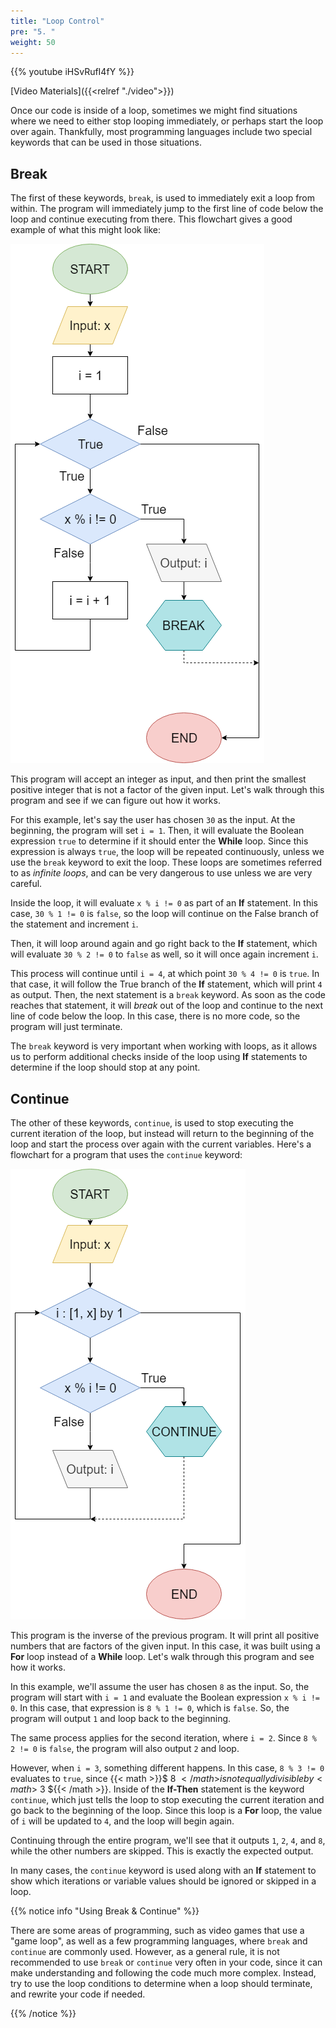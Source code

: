 ```yaml
---
title: "Loop Control"
pre: "5. "
weight: 50
---
```


{{% youtube iHSvRufI4fY %}}

[Video Materials]({{<relref "./video">}})

Once our code is inside of a loop, sometimes we might find situations where we need to either stop looping immediately, or perhaps start the loop over again. Thankfully, most programming languages include two special keywords that can be used in those situations.

## Break

The first of these keywords, `break`, is used to immediately exit a loop from within. The program will immediately jump to the first line of code below the loop and continue executing from there. This flowchart gives a good example of what this might look like:

![Break Flowchart](/images/05-loop/5.5.break.png)

This program will accept an integer as input, and then print the smallest positive integer that is not a factor of the given input. Let's walk through this program and see if we can figure out how it works.

For this example, let's say the user has chosen `30` as the input. At the beginning, the program will set `i = 1`. Then, it will evaluate the Boolean expression `true` to determine if it should enter the **While** loop. Since this expression is always `true`, the loop will be repeated continuously, unless we use the `break` keyword to exit the loop. These loops are sometimes referred to as _infinite loops_, and can be very dangerous to use unless we are very careful.

Inside the loop, it will evaluate `x % i != 0` as part of an **If** statement. In this case, `30 % 1 != 0` is `false`, so the loop will continue on the False branch of the statement and increment `i`. 

Then, it will loop around again and go right back to the **If** statement, which will evaluate `30 % 2 != 0` to `false` as well, so it will once again increment `i`.

This process will continue until `i = 4`, at which point `30 % 4 != 0` is `true`. In that case, it will follow the True branch of the **If** statement, which will print `4` as output. Then, the next statement is a `break` keyword. As soon as the code reaches that statement, it will _break_ out of the loop and continue to the next line of code below the loop. In this case, there is no more code, so the program will just terminate.

The `break` keyword is very important when working with loops, as it allows us to perform additional checks inside of the loop using **If** statements to determine if the loop should stop at any point. 

## Continue

The other of these keywords, `continue`, is used to stop executing the current iteration of the loop, but instead will return to the beginning of the loop and start the process over again with the current variables. Here's a flowchart for a program that uses the `continue` keyword:

![Continue Flowchart](/images/05-loop/5.5.continue.png)

This program is the inverse of the previous program. It will print all positive numbers that are factors of the given input. In this case, it was built using a **For** loop instead of a **While** loop. Let's walk through this program and see how it works.

In this example, we'll assume the user has chosen `8` as the input. So, the program will start with `i = 1` and evaluate the Boolean expression `x % i != 0`. In this case, that expression is `8 % 1 != 0`, which is `false`. So, the program will output `1` and loop back to the beginning. 

The same process applies for the second iteration, where `i = 2`. Since `8 % 2 != 0` is `false`, the program will also output `2` and loop.

However, when `i = 3`, something different happens. In this case, `8 % 3 != 0` evaluates to `true`, since {{< math >}}$ 8 ${{< /math >}} is not equally divisible by {{< math >}}$ 3 ${{< /math >}}. Inside of the **If-Then** statement is the keyword `continue`, which just tells the loop to stop executing the current iteration and go back to the beginning of the loop. Since this loop is a **For** loop, the value of `i` will be updated to `4`, and the loop will begin again.

Continuing through the entire program, we'll see that it outputs `1`, `2`, `4`, and `8`, while the other numbers are skipped. This is exactly the expected output.

In many cases, the `continue` keyword is used along with an **If** statement to show which iterations or variable values should be ignored or skipped in a loop.

{{% notice info "Using Break & Continue" %}}

There are some areas of programming, such as video games that use a "game loop", as well as a few programming languages, where `break` and `continue` are commonly used. However, as a general rule, it is not recommended to use `break` or `continue` very often in your code, since it can make understanding and following the code much more complex. Instead, try to use the loop conditions to determine when a loop should terminate, and rewrite your code if needed. 

{{% /notice %}}

